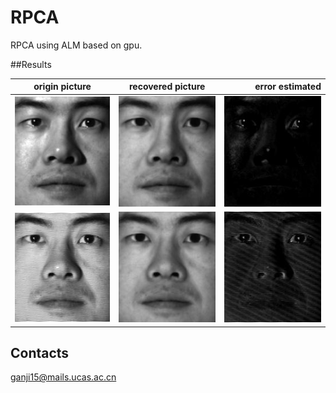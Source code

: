 # RPCA
RPCA using ALM based on gpu.

##Results

| origin picture        | recovered picture           | error estimated  |
| ------------- |:-------------:| -----:|
|![Origin](https://github.com/ganji15/RPCA/blob/master/results/SRC/15D.jpg)|![A](https://github.com/ganji15/RPCA/blob/master/results/SRC/15A.jpg)|![E](https://github.com/ganji15/RPCA/blob/master/results/SRC/15E.jpg)|
|![Origin](https://github.com/ganji15/RPCA/blob/master/results/SRC/14D.jpg)|![A](https://github.com/ganji15/RPCA/blob/master/results/SRC/14A.jpg)|![E](https://github.com/ganji15/RPCA/blob/master/results/SRC/14E.jpg)|

## Contacts
ganji15@mails.ucas.ac.cn
